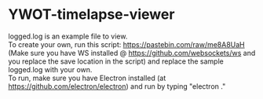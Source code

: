 # YWOT-timelapse-viewer
logged.log is an example file to view.  
To create your own, run this script: https://pastebin.com/raw/me8A8UaH (Make sure you have WS installed @ https://github.com/websockets/ws and you replace the save location in the script)
and replace the sample logged.log with your own.  
To run, make sure you have Electron installed (at https://github.com/electron/electron) and run by typing "electron ."
